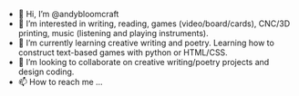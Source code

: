 - 👋 Hi, I’m @andybloomcraft
- 👀 I’m interested in writing, reading, games (video/board/cards), CNC/3D printing, music (listening and playing instruments). 
- 🌱 I’m currently learning creative writing and poetry. Learning how to construct text-based games with python or HTML/CSS.
- 💞️ I’m looking to collaborate on creative writing/poetry projects and design coding. 
- 📫 How to reach me ...

<!---
andybloomcraft/andybloomcraft is a ✨ special ✨ repository because its `README.md` (this file) appears on your GitHub profile.
You can click the Preview link to take a look at your changes.
--->

